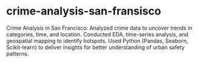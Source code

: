 # crime-analysis-san-fransisco
Crime Analysis in San Francisco: Analyzed crime data to uncover trends in categories, time, and location. Conducted EDA, time-series analysis, and geospatial mapping to identify hotspots. Used Python (Pandas, Seaborn, Scikit-learn) to deliver insights for better understanding of urban safety patterns.
